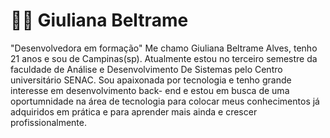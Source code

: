 # 👩‍💻 Giuliana Beltrame 
"Desenvolvedora em formação"
 Me chamo Giuliana Beltrame Alves, tenho 21 anos e sou de Campinas(sp).
 Atualmente estou no terceiro semestre da faculdade de  Análise e Desenvolvimento
 De Sistemas pelo Centro universitário SENAC. Sou apaixonada por tecnologia e tenho 
 grande interesse em desenvolvimento back- end e estou em busca de uma oportumnidade
 na área de tecnologia para colocar meus conhecimentos já adquiridos em prática e para 
 aprender mais ainda e crescer profissionalmente.



